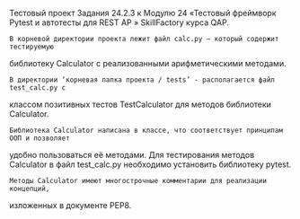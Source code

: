 Тестовый проект Задания 24.2.3 к Модулю 24 «Тестовый фреймворк Pytest 
и автотесты для REST AP » SkillFactory курса QAP.

	В корневой директории проекта лежит файл calc.py — который содержит тестируемую 
библиотеку Calculator c реализованными арифметическими методами.

	В директории ‘корневая папка проекта / tests’ - располагается файл test_calc.py с 
классом позитивных тестов TestCalculator для методов библиотеки Calculator.

	Библиотека Calculator написана в классе, что соответствует принципам ООП и позволяет 
удобно пользоваться её методами.  Для тестирования методов Calculator в файл  test_calc.py 
необходимо установить библиотеку pytest.

	Методы Calculator имеют многострочные комментарии для реализации концепций, 
изложенных в документе PEP8.